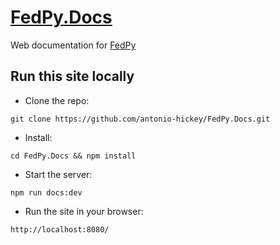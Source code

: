 
# [FedPy.Docs](/)

Web documentation for [FedPy](https://github.com/antonio-hickey/FedPy)

## Run this site locally

- Clone the repo:

```
git clone https://github.com/antonio-hickey/FedPy.Docs.git
```

- Install:

```
cd FedPy.Docs && npm install
```

- Start the server:

```
npm run docs:dev
```

- Run the site in your browser:
 
```
http://localhost:8080/
```
